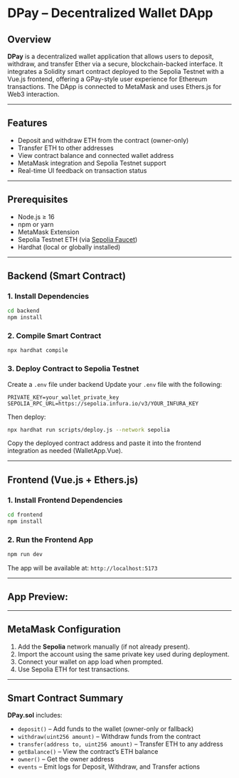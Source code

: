 # DPay – Decentralized Wallet DApp

## Overview

**DPay** is a decentralized wallet application that allows users to deposit, withdraw, and transfer Ether via a secure, blockchain-backed interface. It integrates a Solidity smart contract deployed to the Sepolia Testnet with a Vue.js frontend, offering a GPay-style user experience for Ethereum transactions. The DApp is connected to MetaMask and uses Ethers.js for Web3 interaction.

---

## Features

- Deposit and withdraw ETH from the contract (owner-only)
- Transfer ETH to other addresses
- View contract balance and connected wallet address
- MetaMask integration and Sepolia Testnet support
- Real-time UI feedback on transaction status

---

## Prerequisites

- Node.js ≥ 16
- npm or yarn
- MetaMask Extension
- Sepolia Testnet ETH (via [Sepolia Faucet](https://sepoliafaucet.com))
- Hardhat (local or globally installed)

---

## Backend (Smart Contract)

### 1. Install Dependencies

```bash
cd backend
npm install
```

### 2. Compile Smart Contract

```bash
npx hardhat compile
```

### 3. Deploy Contract to Sepolia Testnet

Create a `.env` file under backend
Update your `.env` file with the following:

```
PRIVATE_KEY=your_wallet_private_key
SEPOLIA_RPC_URL=https://sepolia.infura.io/v3/YOUR_INFURA_KEY
```

Then deploy:

```bash
npx hardhat run scripts/deploy.js --network sepolia
```

Copy the deployed contract address and paste it into the frontend integration as needed (WalletApp.Vue).

---

## Frontend (Vue.js + Ethers.js)

### 1. Install Frontend Dependencies

```bash
cd frontend
npm install
```

### 2. Run the Frontend App

```bash
npm run dev
```

The app will be available at: `http://localhost:5173`

---

## App Preview:



---

## MetaMask Configuration

1. Add the **Sepolia** network manually (if not already present).
2. Import the account using the same private key used during deployment.
3. Connect your wallet on app load when prompted.
4. Use Sepolia ETH for test transactions.

---

## Smart Contract Summary

**DPay.sol** includes:

- `deposit()` – Add funds to the wallet (owner-only or fallback)
- `withdraw(uint256 amount)` – Withdraw funds from the contract
- `transfer(address to, uint256 amount)` – Transfer ETH to any address
- `getBalance()` – View the contract’s ETH balance
- `owner()` – Get the owner address
- `events` – Emit logs for Deposit, Withdraw, and Transfer actions
